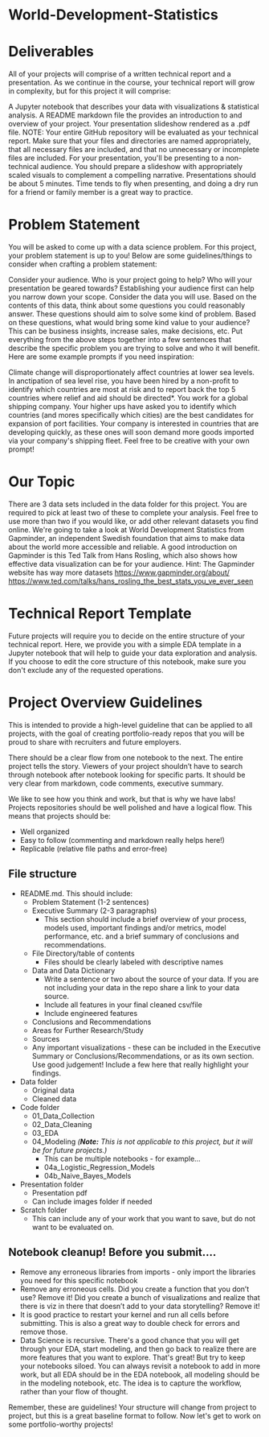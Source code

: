 # World-Development-Statistics
# Deliverables
All of your projects will comprise of a written technical report and a presentation. As we continue in the course, your technical report will grow in complexity, but for this project it will comprise:

A Jupyter notebook that describes your data with visualizations & statistical analysis.
A README markdown file the provides an introduction to and overview of your project.
Your presentation slideshow rendered as a .pdf file. NOTE: Your entire GitHub repository will be evaluated as your technical report. Make sure that your files and directories are named appropriately, that all necessary files are included, and that no unnecessary or incomplete files are included.
For your presentation, you'll be presenting to a non-technical audience. You should prepare a slideshow with appropriately scaled visuals to complement a compelling narrative. Presentations should be about 5 minutes. Time tends to fly when presenting, and doing a dry run for a friend or family member is a great way to practice.

# Problem Statement
You will be asked to come up with a data science problem. For this project, your problem statement is up to you! Below are some guidelines/things to consider when crafting a problem statement:

Consider your audience. Who is your project going to help? Who will your presentation be geared towards? Establishing your audience first can help you narrow down your scope.
Consider the data you will use. Based on the contents of this data, think about some questions you could reasonably answer. These questions should aim to solve some kind of problem.
Based on these questions, what would bring some kind value to your audience? This can be business insights, increase sales, make decisions, etc.
Put everything from the above steps together into a few sentences that describe the specific problem you are trying to solve and who it will benefit.
Here are some example prompts if you need inspiration:

Climate change will disproportionately affect countries at lower sea levels. In anctipation of sea level rise, you have been hired by a non-profit to identify which countries are most at risk and to report back the top 5 countries where relief and aid should be directed*.
You work for a global shipping company. Your higher ups have asked you to identify which countries (and mores specifically which cities) are the best candidates for expansion of port facilities. Your company is interested in countries that are developing quickly, as these ones will soon demand more goods imported via your company's shipping fleet.
Feel free to be creative with your own prompt!


# Our Topic 
There are 3 data sets included in the data folder for this project. You are required to pick at least two of these to complete your analysis. Feel free to use more than two if you would like, or add other relevant datasets you find online.
We're going to take a look at World Development Statistics from Gapminder, an independent Swedish foundation that aims to make data about the world more accessible and reliable. A good introduction on Gapminder is this Ted Talk from Hans Rosling, which also shows how effective data visualization can be for your audience.
Hint: The Gapminder website has way more datasets
https://www.gapminder.org/about/
https://www.ted.com/talks/hans_rosling_the_best_stats_you_ve_ever_seen

# Technical Report Template
Future projects will require you to decide on the entire structure of your technical report. Here, we provide you with a simple EDA template in a Jupyter notebook that will help to guide your data exploration and analysis. If you choose to edit the core structure of this notebook, make sure you don't exclude any of the requested operations.

# Project Overview Guidelines

This is intended to provide a high-level guideline that can be applied to all projects, with the goal of creating portfolio-ready repos that you will be proud to share with recruiters and future employers.

There should be a clear flow from one notebook to the next. The entire project tells the story. Viewers of your project shouldn’t have to search through notebook after notebook looking for specific parts. It should be very clear from markdown, code comments, executive summary. 

We like to see how you think and work, but that is why we have labs! Projects repositories should be well polished and have a logical flow. This means that projects should be:
- Well organized
- Easy to follow (commenting and markdown really helps here!)
- Replicable (relative file paths and error-free)


## File structure

- README.md. This should include:
  - Problem Statement (1-2 sentences)
  - Executive Summary (2-3 paragraphs)
    - This section should include a brief overview of your process, models used, important findings and/or metrics, model performance, etc.      and a brief summary of conclusions and recommendations.
  - File Directory/table of contents
    - Files should be clearly labeled with descriptive names
  - Data  and Data Dictionary
    - Write a sentence or two about the source of your data. If you are not including your data in the repo share a link to your data source.
    - Include all features in your final cleaned csv/file
    - Include engineered features
  - Conclusions and Recommendations
  - Areas for Further Research/Study
  - Sources
  - Any important visualizations - these can be included in the Executive Summary or Conclusions/Recommendations, or as its own section. Use good judgement! Include a few here that really highlight your findings.
- Data folder
  - Original data
  - Cleaned data
- Code folder
  - 01_Data_Collection 
  - 02_Data_Cleaning
  - 03_EDA
  - 04_Modeling _(__Note:__ This is not applicable to this project, but it will be for future projects.)_
    - This can be multiple notebooks - for example…
    - 04a_Logistic_Regression_Models
    - 04b_Naive_Bayes_Models
- Presentation folder
  - Presentation pdf
  - Can include images folder if needed
- Scratch folder
  - This can include any of your work that you want to save, but do not want to be evaluated on.


## Notebook cleanup! Before you submit….
- Remove any erroneous libraries from imports - only import the libraries you need for this specific notebook
- Remove any erroneous cells. Did you create a function that you don’t use? Remove it! Did you create a bunch of visualizations and realize that there is viz in there that doesn’t add to your data storytelling? Remove it! 
- It is good practice to restart your kernel and run all cells before submitting. This is also a great way to double check for errors and remove those.
- Data Science is recursive. There's a good chance that you will get through your EDA, start modeling, and then go back to realize there are more features that you want to explore. That's great! But try to keep your notebooks siloed. You can always revisit a notebook to add in more work, but all EDA should be in the EDA notebook, all modeling should be in the modeling notebook, etc. The idea is to capture the workflow, rather than your flow of thought.

Remember, these are guidelines! Your structure will change from project to project, but this is a great baseline format to follow. Now let's get to work on some portfolio-worthy projects!


